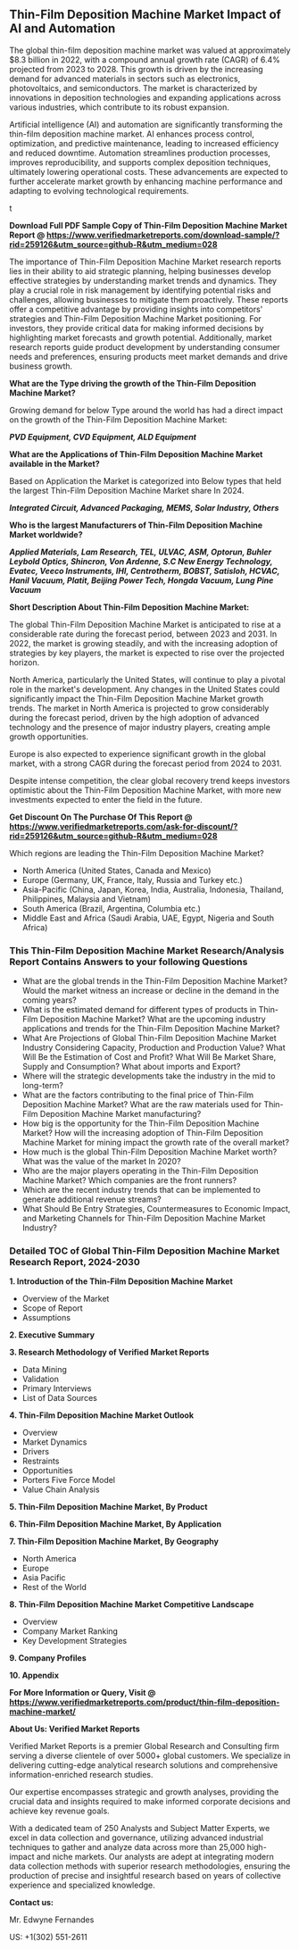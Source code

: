 <h2>Thin-Film Deposition Machine Market Impact of AI and Automation</h2><p>The global thin-film deposition machine market was valued at approximately $8.3 billion in 2022, with a compound annual growth rate (CAGR) of 6.4% projected from 2023 to 2028. This growth is driven by the increasing demand for advanced materials in sectors such as electronics, photovoltaics, and semiconductors. The market is characterized by innovations in deposition technologies and expanding applications across various industries, which contribute to its robust expansion.</p><p>Artificial intelligence (AI) and automation are significantly transforming the thin-film deposition machine market. AI enhances process control, optimization, and predictive maintenance, leading to increased efficiency and reduced downtime. Automation streamlines production processes, improves reproducibility, and supports complex deposition techniques, ultimately lowering operational costs. These advancements are expected to further accelerate market growth by enhancing machine performance and adapting to evolving technological requirements.</p>t</p><p id="" class=""><strong>Download Full PDF Sample Copy of Thin-Film Deposition Machine Market Report @ <a href="https://www.verifiedmarketreports.com/download-sample/?rid=259126&utm_source=github-R&utm_medium=028" target="_blank">https://www.verifiedmarketreports.com/download-sample/?rid=259126&utm_source=github-R&utm_medium=028</a></strong></p><p>The importance of&nbsp;Thin-Film Deposition Machine Market research reports lies in their ability to aid strategic planning, helping businesses develop effective strategies by understanding market trends and dynamics. They play a crucial role in risk management by identifying potential risks and challenges, allowing businesses to mitigate them proactively. These reports offer a competitive advantage by providing insights into competitors' strategies and Thin-Film Deposition Machine Market positioning. For investors, they provide critical data for making informed decisions by highlighting market forecasts and growth potential. Additionally, market research reports guide product development by understanding consumer needs and preferences, ensuring products meet market demands and drive business growth.</p><p><strong>What are the&nbsp;Type driving the growth of the Thin-Film Deposition Machine Market?</strong></p><p id="" class="">Growing demand for below Type around the world has had a direct impact on the growth of the Thin-Film Deposition Machine Market:</p><em><strong>PVD Equipment, CVD Equipment, ALD Equipment</strong></em></p><strong>What are the&nbsp;Applications&nbsp;of Thin-Film Deposition Machine Market available in the Market?</strong></p><p id="" class="">Based on Application the Market is categorized into Below types that held the largest Thin-Film Deposition Machine Market share In 2024.</p><em><strong>Integrated Circuit, Advanced Packaging, MEMS, Solar Industry, Others</strong></em></p><strong>Who is the largest Manufacturers of Thin-Film Deposition Machine Market worldwide?</strong></p><p><em><strong>Applied Materials, Lam Research, TEL, ULVAC, ASM, Optorun, Buhler Leybold Optics, Shincron, Von Ardenne, S.C New Energy Technology, Evatec, Veeco Instruments, IHI, Centrotherm, BOBST, Satisloh, HCVAC, Hanil Vacuum, Platit, Beijing Power Tech, Hongda Vacuum, Lung Pine Vacuum</strong></em></p><p id="" class=""><strong>Short Description About Thin-Film Deposition Machine Market:</strong></p><p>The global Thin-Film Deposition Machine Market is anticipated to rise at a considerable rate during the forecast period, between 2023 and 2031. In 2022, the market is growing steadily, and with the increasing adoption of strategies by key players, the market is expected to rise over the projected horizon.</p><p>North America, particularly the United States, will continue to play a pivotal role in the market's development. Any changes in the United States could significantly impact the Thin-Film Deposition Machine Market growth trends. The market in North America is projected to grow considerably during the forecast period, driven by the high adoption of advanced technology and the presence of major industry players, creating ample growth opportunities.</p><p>Europe is also expected to experience significant growth in the global market, with a strong CAGR during the forecast period from 2024 to 2031.</p><p>Despite intense competition, the clear global recovery trend keeps investors optimistic about the Thin-Film Deposition Machine Market, with more new investments expected to enter the field in the future.</p><p id="" class=""><strong>Get Discount On The Purchase Of This Report @ <a href="https://www.verifiedmarketreports.com/ask-for-discount/?rid=259126&utm_source=github-R&utm_medium=028" target="_blank">https://www.verifiedmarketreports.com/ask-for-discount/?rid=259126&utm_source=github-R&utm_medium=028</a></strong></p>Which regions are leading the Thin-Film Deposition Machine Market?</p><ul><li>North America (United States, Canada and Mexico)</li><li>Europe (Germany, UK, France, Italy, Russia and Turkey etc.)</li><li>Asia-Pacific (China, Japan, Korea, India, Australia, Indonesia, Thailand, Philippines, Malaysia and Vietnam)</li><li>South America (Brazil, Argentina, Columbia etc.)</li><li>Middle East and Africa (Saudi Arabia, UAE, Egypt, Nigeria and South Africa)</li></ul><h3 id="" class="">This Thin-Film Deposition Machine Market Research/Analysis Report Contains Answers to your following Questions</h3><ul><li>What are the global trends in the Thin-Film Deposition Machine Market? Would the market witness an increase or decline in the demand in the coming years?</li><li>What is the estimated demand for different types of products in Thin-Film Deposition Machine Market? What are the upcoming industry applications and trends for the Thin-Film Deposition Machine Market?</li><li>What Are Projections of Global Thin-Film Deposition Machine Market Industry Considering Capacity, Production and Production Value? What Will Be the Estimation of Cost and Profit? What Will Be Market Share, Supply and Consumption? What about imports and Export?</li><li>Where will the strategic developments take the industry in the mid to long-term?</li><li>What are the factors contributing to the final price of Thin-Film Deposition Machine Market? What are the raw materials used for Thin-Film Deposition Machine Market manufacturing?</li><li>How big is the opportunity for the Thin-Film Deposition Machine Market? How will the increasing adoption of Thin-Film Deposition Machine Market for mining impact the growth rate of the overall market?</li><li>How much is the global Thin-Film Deposition Machine Market worth? What was the value of the market In 2020?</li><li>Who are the major players operating in the Thin-Film Deposition Machine Market? Which companies are the front runners?</li><li>Which are the recent industry trends that can be implemented to generate additional revenue streams?</li><li>What Should Be Entry Strategies, Countermeasures to Economic Impact, and Marketing Channels for Thin-Film Deposition Machine Market Industry?</li></ul><h3 id="" class="">Detailed TOC of Global Thin-Film Deposition Machine Market Research Report, 2024-2030</h3><p id="" class=""><strong>1. Introduction of the Thin-Film Deposition Machine Market</strong></p><ul><li>Overview of the Market</li><li>Scope of Report</li><li>Assumptions</li></ul><p id="" class=""><strong>2. Executive Summary</strong></p><p id="" class=""><strong>3. Research Methodology of Verified Market Reports</strong></p><ul><li>Data Mining</li><li>Validation</li><li>Primary Interviews</li><li>List of Data Sources</li></ul><p id="" class=""><strong>4. Thin-Film Deposition Machine Market Outlook</strong></p><ul><li>Overview</li><li>Market Dynamics</li><li>Drivers</li><li>Restraints</li><li>Opportunities</li><li>Porters Five Force Model</li><li>Value Chain Analysis</li></ul><p id="" class=""><strong>5. Thin-Film Deposition Machine Market, By Product</strong></p><p id="" class=""><strong>6. Thin-Film Deposition Machine Market, By Application</strong></p><p id="" class=""><strong>7. Thin-Film Deposition Machine Market, By Geography</strong></p><ul><li>North America</li><li>Europe</li><li>Asia Pacific</li><li>Rest of the World</li></ul><p id="" class=""><strong>8. Thin-Film Deposition Machine Market Competitive Landscape</strong></p><ul><li>Overview</li><li>Company Market Ranking</li><li>Key Development Strategies</li></ul><p id="" class=""><strong>9. Company Profiles</strong></p><p id="" class=""><strong>10. Appendix</strong></p><p id="" class=""><strong>For More Information or Query, Visit @ <a href="https://www.verifiedmarketreports.com/product/thin-film-deposition-machine-market/" target="_blank">https://www.verifiedmarketreports.com/product/thin-film-deposition-machine-market/</a></strong></p><p id="" class=""><strong>About Us: Verified Market Reports</strong></p><p id="" class="">Verified Market Reports is a premier Global Research and Consulting firm serving a diverse clientele of over 5000+ global customers. We specialize in delivering cutting-edge analytical research solutions and comprehensive information-enriched research studies.</p><p id="" class="">Our expertise encompasses strategic and growth analyses, providing the crucial data and insights required to make informed corporate decisions and achieve key revenue goals.</p><p id="" class="">With a dedicated team of 250 Analysts and Subject Matter Experts, we excel in data collection and governance, utilizing advanced industrial techniques to gather and analyze data across more than 25,000 high-impact and niche markets. Our analysts are adept at integrating modern data collection methods with superior research methodologies, ensuring the production of precise and insightful research based on years of collective experience and specialized knowledge.</p><p id="" class=""><strong>Contact us:</strong></p><p id="" class="">Mr. Edwyne Fernandes</p><p id="" class="">US: +1(302) 551-2611</p>